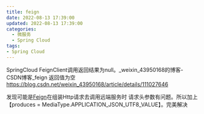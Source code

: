```yaml
---
title: feign
date: 2022-08-13 17:39:00
updated: 2022-08-13 17:39:00
categories:
  - 微服务
  - Spring Cloud
tags:
- Spring Cloud
---
```


SpringCloud FeignClient调用返回结果为null。_weixin_43950168的博客-CSDN博客_feign 返回值为空 <https://blog.csdn.net/weixin_43950168/article/details/111027646>

发现可能是[Feign](https://so.csdn.net/so/search?q=Feign&spm=1001.2101.3001.7020)在组装Http请求去调用远端服务时 请求头参数有问题。所以加上【produces = MediaType.APPLICATION_JSON_UTF8_VALUE】。完美解决
